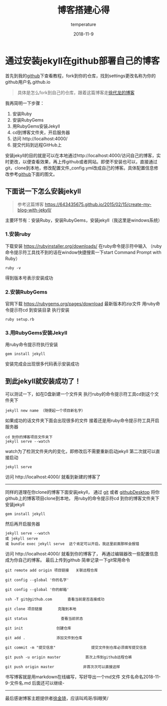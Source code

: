 ﻿---
layout: post 
title: '博客搭建心得' 
date: 2018-11-9 
author: temperature 
color: '#a69abd'
cover: '/assets/posts/git.png'
tags: git github jekyll markdown
---

# 通过安装jekyll在github部署自己的博客

首先到我的[github][1]下查看教程，fork到你的仓库，找到settings更改名称为你的github用户名.github.io
> 具体是怎么fork到自己的仓库，跟着这篇博客走[徐代龙的博客][2]

我再简明一下步骤：
1. 安装Ruby
2. 安装RubyGems
3. 用RubyGems安装Jekyll
4. cd到博客文件夹，开启服务器
5. 访问 http://localhost:4000/
6. 提交代码到远程GitHub上

安装jekyll的目的就是可以在本地通过http://localhost:4000/访问自己的博客，实时更改，以便查看效果，再上传github或者网站。即使不安装也可以，直接通过git，clone到本地，修改配置文件_config.yml改成自己的博客。具体配置信息修改参考[github][3]下面的图文。

## 下面说一下怎么安装jekyll

> 参考这篇博客 https://643435675.github.io/2015/02/15/create-my-blog-with-jekyll/


主要环节有：安装Ruby，安装RubyGems，安装jekyll（我这里是windows系统）
### 1.安装ruby
下载安装 https://rubyinstaller.org/downloads/
在ruby命令提示符中输入 （ruby命令提示符工具找不到的话在window快捷搜索一下start Command Prompt with Ruby）
```
ruby -v
```
得到版本号表示安装成功



### 2.安装RubyGems

官网下载 https://rubygems.org/pages/download  最新版本的zip文件
用ruby命令提示符cd 到安装目录
执行安装 
```
ruby setup.rb
```



### 3.用RubyGems安装Jekyll
用ruby命令提示符执行安装
```
gem install jekyll
```
安装完成会出现很多代码表示安装成功

## 到此jekyll就安装成功了！

可以测试一下，如在D盘新建一个文件夹
执行ruby的命令提示符工具cd到这个文件夹下
```
jekyll new name （随便起一个项目新名字）
```
如果成功的话文件夹下面会出现很多的文件
接着还是用ruby命令提示符工具开启服务器
```
cd 到你的博客项目文件夹下
jekyll serve --watch
```
watch为了检测文件夹内的变化，即修改后不需要重新启动jekyll
第二次就可以直接启动
```
jekyll serve
```
访问 http://localhost:4000/
就看到新建的博客了

----------
同样的道理在你clone的博客下面安装jekyll，
通过 [git][6] 或者 [githubDesktop][4] 将你github上的博客项目clone到本地，
用ruby的命令提示符cd 到你的博客文件夹下
安装jekyll
```
gem install jekyll
```
然后再开启服务器
```
jekyll serve --watch
或 jekyll serve
或 bundle exec jekyll serve  这个肯定可以开启，我这里前面那样会报错
```
访问 http://localhost:4000/ 就看到你的博客了，
再通过编辑器改一些配置信息成为你自己的博客。
最后上传到github
简单记录一下git常用命令
```
git remote add origin 项目链接   关联远程仓库

git config --global '你的名字'

git config --global '你的邮箱'

ssh -T git@github.com       查看当前是否连接成功

git clone 项目链接       克隆到本地

git status               查看当前状态

git init               创建仓库

git add .              添加文件到仓库

git commit -m "提交信息"                提交文件到仓库必须填写提交信息

git push -u origin master           首次上传到github远程仓裤

git push origin master             非首次次可以直接这样

```
书写博客就是用markdown在线编写，写好导出一个md文件
文件名命名2018-11-9-文件名.md  后面还可以继续-

-------
最后感谢博客主题提供者[徐金琦][5]，应该叫鸡哥/斜眼笑/


  [1]: https://github.com/hewenlu/hewenlu.github.io
  [2]: https://blog.csdn.net/xudailong_blog/article/details/78762262
  [3]: https://github.com/hewenlu/hewenlu.github.io
  [4]: https://desktop.github.com/
  [5]: http://xseven.me/
  [6]: https://git-scm.com/